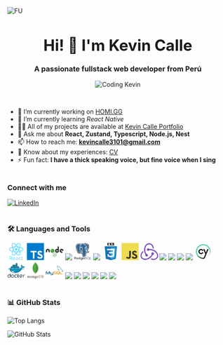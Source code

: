 ![FU](https://github.com/user-attachments/assets/0ce53611-d00c-41f5-af0d-560b2a1816a6)

<h1 align="center" style="font-size: 2.5em;">Hi! 👋 I'm Kevin Calle</h1>
<h3 align="center">A passionate fullstack web developer from Perú</h3>

<p align="center">
  <img src="https://res.cloudinary.com/db7abalur/image/upload/v1697049390/Agilix/codingVintage_kbymcx.gif" width="300" alt="Coding Kevin" />
</p>

<p>&nbsp;</p>

- 🔭 I’m currently working on [HOMI.GG](https://github.com/flexworkFullteam/client)  
- 🌱 I’m currently learning *React Native*  
- 👨‍💻 All of my projects are available at [Kevin Calle Portfolio](https://www.kevincalleportfolio.site)  
- 💬 Ask me about **React, Zustand, Typescript, Node.js, Nest**  
- 📫 How to reach me: **kevincalle3101@gmail.com**  
- 📄 Know about my experiences: [CV](https://drive.google.com/file/d/1K_XumyEM_uyeoSy9_3qjUHQF6T3WG8fw/view?usp=drive_link)  
- ⚡ Fun fact: **I have a thick speaking voice, but fine voice when I sing**

<h1></h1>

### Connect with me

<p>
  <a href="https://www.linkedin.com/in/kevin-calle-mendoza-53935b273" target="_blank">
    <img src="https://raw.githubusercontent.com/rahuldkjain/github-profile-readme-generator/master/src/images/icons/Social/linked-in-alt.svg" alt="LinkedIn" width="30" />
  </a>
</p>

<h1></h1>

### 🛠️ Languages and Tools

<p align="left">
  <a href="https://react.dev/" target="_blank"><img src="https://raw.githubusercontent.com/devicons/devicon/master/icons/react/react-original-wordmark.svg" width="40" /></a>
  <a href="https://www.typescriptlang.org/" target="_blank"><img src="https://raw.githubusercontent.com/devicons/devicon/master/icons/typescript/typescript-original.svg" width="40" /></a>
  <a href="https://nodejs.org/" target="_blank"><img src="https://raw.githubusercontent.com/devicons/devicon/master/icons/nodejs/nodejs-original-wordmark.svg" width="40" /></a>
  <a href="https://nextjs.org/" target="_blank"><img src="https://www.vectorlogo.zone/logos/nextjs/nextjs-ar21~bgwhite.svg" width="80" /></a>
  <a href="https://www.postgresql.org/" target="_blank"><img src="https://raw.githubusercontent.com/devicons/devicon/master/icons/postgresql/postgresql-original-wordmark.svg" width="40" /></a>
  <a href="https://tailwindcss.com/" target="_blank"><img src="https://www.vectorlogo.zone/logos/tailwindcss/tailwindcss-icon.svg" width="40" /></a>
  <a href="https://developer.mozilla.org/en-US/docs/Web/CSS" target="_blank"><img src="https://raw.githubusercontent.com/devicons/devicon/master/icons/css3/css3-original-wordmark.svg" width="40" /></a>
  <a href="https://developer.mozilla.org/en-US/docs/Web/JavaScript" target="_blank"><img src="https://raw.githubusercontent.com/devicons/devicon/master/icons/javascript/javascript-original.svg" width="40" /></a>
  <a href="https://redux.js.org/" target="_blank"><img src="https://raw.githubusercontent.com/devicons/devicon/master/icons/redux/redux-original.svg" width="40" /></a>
  <a href="https://www.figma.com/" target="_blank"><img src="https://www.vectorlogo.zone/logos/figma/figma-icon.svg" width="40" /></a>
  <a href="https://expressjs.com/" target="_blank"><img src="https://www.vectorlogo.zone/logos/expressjs/expressjs-ar21~bgwhite.svg" width="80" /></a>
  <a href="https://git-scm.com/" target="_blank"><img src="https://www.vectorlogo.zone/logos/git-scm/git-scm-icon.svg" width="40" /></a>
  <a href="https://www.postman.com/" target="_blank"><img src="https://www.vectorlogo.zone/logos/getpostman/getpostman-icon.svg" width="40" /></a>
  <a href="https://www.cypress.io/" target="_blank"><img src="https://github.com/vscode-icons/vscode-icons/blob/master/icons/file_type_light_cypress.svg" width="40" /></a>
  <a href="https://www.docker.com/" target="_blank"><img src="https://raw.githubusercontent.com/devicons/devicon/master/icons/docker/docker-original-wordmark.svg" width="40" /></a>
  <a href="https://www.mongodb.com/" target="_blank"><img src="https://raw.githubusercontent.com/devicons/devicon/master/icons/mongodb/mongodb-original-wordmark.svg" width="40" /></a>
  <a href="https://www.mysql.com/" target="_blank"><img src="https://raw.githubusercontent.com/devicons/devicon/master/icons/mysql/mysql-original-wordmark.svg" width="40" /></a>
  <a href="https://nestjs.com/" target="_blank"><img src="https://www.vectorlogo.zone/logos/nestjs/nestjs-icon.svg" width="40" /></a>
  <a href="https://reactnative.dev/" target="_blank"><img src="https://github.com/user-attachments/assets/9a19887b-c348-465f-97ec-79892c076f05" width="70" /></a>
  <a href="https://www.notion.so/" target="_blank"><img src="https://github.com/NX211/homer-icons/blob/master/svg/notion.svg" width="40" /></a>
  <a href="https://vercel.com/" target="_blank"><img src="https://www.vectorlogo.zone/logos/vercel/vercel-ar21~bgwhite.svg" width="80" /></a>
  <a href="https://typeorm.io/" target="_blank"><img src="https://github.com/pheralb/svgl/blob/main/static/library/typeorm.svg" width="40" /></a>
  <a href="https://expo.dev/" target="_blank"><img src="https://github.com/detain/svg-logos/blob/master/svg/e/expo-1.svg" width="40" /></a>
</p>

<h1></h1>

### 📊 GitHub Stats

<p align="left">
  <img src="https://github-readme-stats.vercel.app/api/top-langs?username=kevincalle3101&show_icons=true&locale=en&layout=compact&theme=react" alt="Top Langs" />
</p>

<p align="left">
  <img src="https://github-readme-stats.vercel.app/api?username=kevincalle3101&show_icons=true&locale=en&theme=react" alt="GitHub Stats" />
</p>
